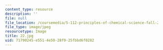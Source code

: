 ```yaml
---
content_type: resource
description: ''
file: null
file_location: /coursemedia/5-112-principles-of-chemical-science-fall-2005/71790245e5514e5028f925fbbd6f0282_22.jpg
file_type: image/jpeg
resourcetype: Image
title: 22.jpg
uid: 71790245-e551-4e50-28f9-25fbbd6f0282
---
```

